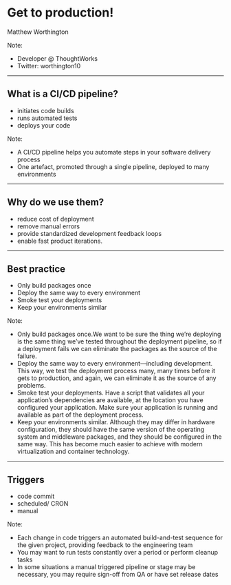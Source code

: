 # Get to production!

Matthew Worthington

Note:

- Developer @ ThoughtWorks
- Twitter: worthington10

---

## What is a CI/CD pipeline?

- initiates code builds
- runs automated tests
- deploys your code

Note:

- A CI/CD pipeline helps you automate steps in your software delivery process
- One artefact, promoted through a single pipeline, deployed to many environments

---

## Why do we use them?

- reduce cost of deployment
- remove manual errors
- provide standardized development feedback loops
- enable fast product iterations.

---

## Best practice

- Only build packages once
- Deploy the same way to every environment
- Smoke test your deployments
- Keep your environments similar

Note:

- Only build packages once.We want to be sure the thing we’re deploying is the same thing we’ve tested throughout the deployment pipeline, so if a deployment fails we can eliminate the packages as the source of the failure.
- Deploy the same way to every environment—including development. This way, we test the deployment process many, many times before it gets to production, and again, we can eliminate it as the source of any problems.
- Smoke test your deployments. Have a script that validates all your application’s dependencies are available, at the location you have configured your application. Make sure your application is running and available as part of the deployment process.
- Keep your environments similar. Although they may differ in hardware configuration, they should have the same version of the operating system and middleware packages, and they should be configured in the same way. This has become much easier to achieve with modern virtualization and container technology.

---

## Triggers

- code commit
- scheduled/ CRON
- manual

Note:

- Each change in code triggers an automated build-and-test sequence for the given project, providing feedback to the engineering team
- You may want to run tests constantly over a period or perform cleanup tasks
- In some situations a manual triggered pipeline or stage may be necessary, you may require sign-off from QA or have set release dates
